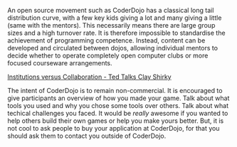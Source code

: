 An open source movement such as CoderDojo has a classical long tail
distribution curve, with a few key kids giving a lot and many giving a
little (same with the mentors). This necessarily means there are large
group sizes and a high turnover rate. It is therefore impossible to
standardise the achievement of programming competence. Instead, content
can be developed and circulated between dojos, allowing individual
mentors to decide whether to operate completely open computer clubs or
more focused courseware arrangements.

[Institutions versus Collaboration - Ted Talks Clay
Shirky](http://www.ted.com/talks/clay_shirky_on_institutions_versus_collaboration.html)

The intent of CoderDojo is to remain non-commercial. It is encouraged to
give participants an overview of how you made your game. Talk about what
tools you used and why you chose some tools over others. Talk about what
techical challenges you faced. It would be *really* awesome if you
wanted to help others build their own games or help you make yours
better. But, it is not cool to ask people to buy your application at
CoderDojo, for that you should ask them to contact you outside of
CoderDojo.
